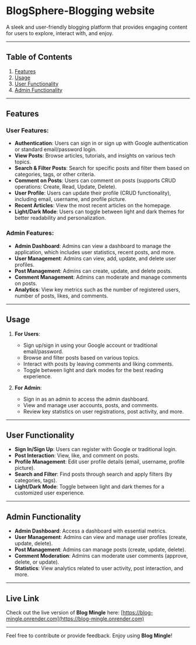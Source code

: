 # BlogSphere-Blogging website

A sleek and user-friendly blogging platform that provides engaging content for users to explore, interact with, and enjoy.

---

## Table of Contents

1. [Features](#features)
2. [Usage](#usage)
3. [User Functionality](#user-functionality)
4. [Admin Functionality](#admin-functionality)

---

## Features

### User Features:

- **Authentication**: Users can sign in or sign up with Google authentication or standard email/password login.
- **View Posts**: Browse articles, tutorials, and insights on various tech topics.
- **Search & Filter Posts**: Search for specific posts and filter them based on categories, tags, or other criteria.
- **Comment on Posts**: Users can comment on posts (supports CRUD operations: Create, Read, Update, Delete).
- **User Profile**: Users can update their profile (CRUD functionality), including email, username, and profile picture.
- **Recent Articles**: View the most recent articles on the homepage.
- **Light/Dark Mode**: Users can toggle between light and dark themes for better readability and personalization.

### Admin Features:

- **Admin Dashboard**: Admins can view a dashboard to manage the application, which includes user statistics, recent posts, and more.
- **User Management**: Admins can view, add, update, and delete user profiles.
- **Post Management**: Admins can create, update, and delete posts.
- **Comment Management**: Admins can moderate and manage comments on posts.
- **Analytics**: View key metrics such as the number of registered users, number of posts, likes, and comments.

---

## Usage

1. **For Users**:

   - Sign up/sign in using your Google account or traditional email/password.
   - Browse and filter posts based on various topics.
   - Interact with posts by leaving comments and liking comments.
   - Toggle between light and dark modes for the best reading experience.

2. **For Admin**:
   - Sign in as an admin to access the admin dashboard.
   - View and manage user accounts, posts, and comments.
   - Review key statistics on user registrations, post activity, and more.

---

## User Functionality

- **Sign In/Sign Up**: Users can register with Google or traditional login.
- **Post Interaction**: View, like, and comment on posts.
- **Profile Management**: Edit user profile details (email, username, profile picture).
- **Search and Filter**: Find posts through search and apply filters (by categories, tags).
- **Light/Dark Mode**: Toggle between light and dark themes for a customized user experience.

---

## Admin Functionality

- **Admin Dashboard**: Access a dashboard with essential metrics.
- **User Management**: Admins can view and manage user profiles (create, update, delete).
- **Post Management**: Admins can manage posts (create, update, delete).
- **Comment Moderation**: Admins can moderate user comments (approve, delete, or update).
- **Statistics**: View analytics related to user activity, post interaction, and more.

---

## Live Link

Check out the live version of **Blog Mingle** here: [https://blog-mingle.onrender.com](https://blog-mingle.onrender.com)

---

Feel free to contribute or provide feedback. Enjoy using **Blog Mingle**!
